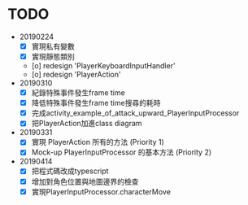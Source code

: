# TODO

- 20190224
  - [x] 實現私有變數
  - [x] 實現靜態類別
  - [o] redesign 'PlayerKeyboardInputHandler'
  - [o] redesign 'PlayerAction'
- 20190310
  - [x] 紀錄特殊事件發生frame time
  - [x] 降低特殊事件發生frame time搜尋的耗時
  - [x] 完成activity_example_of_attack_upward_PlayerInputProcessor
  - [x] 把PlayerAction加進class diagram
- 20190331
  - [x] 實現 PlayerAction 所有的方法 (Priority 1)
  - [x] Mock-up PlayerInputProcessor 的基本方法 (Priority 2)
- 20190414
  - [x] 把程式碼改成typescript
  - [x] 增加對角色位置與地圖邊界的檢查
  - [x] 實現PlayerInputProcessor.characterMove